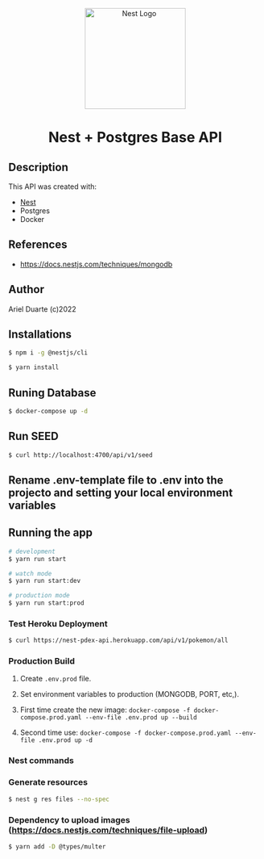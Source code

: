 <p align="center">
  <a href="http://nestjs.com/" target="blank"><img src="https://nestjs.com/img/logo-small.svg" width="200" alt="Nest Logo" /></a>
</p>

<h1 align="center">Nest + Postgres Base API</h1>

[circleci-image]: https://img.shields.io/circleci/build/github/nestjs/nest/master?token=abc123def456
[circleci-url]: https://circleci.com/gh/nestjs/nest

## Description

This API was created with:

- [Nest](https://github.com/nestjs/nest)
- Postgres
- Docker

## References

- https://docs.nestjs.com/techniques/mongodb

## Author

Ariel Duarte (c)2022

## Installations

```bash
$ npm i -g @nestjs/cli
```

```bash
$ yarn install
```

## Runing Database

```bash
$ docker-compose up -d
```

## Run SEED

```bash
$ curl http://localhost:4700/api/v1/seed
```

## Rename **.env-template** file to **.env** into the projecto and setting your local environment variables

## Running the app

```bash
# development
$ yarn run start

# watch mode
$ yarn run start:dev

# production mode
$ yarn run start:prod
```

### Test Heroku Deployment

```bash
$ curl https://nest-pdex-api.herokuapp.com/api/v1/pokemon/all
```

### Production Build

1. Create `.env.prod` file.

2. Set environment variables to production (MONGODB, PORT, etc,).

3. First time create the new image:
   `docker-compose -f docker-compose.prod.yaml --env-file .env.prod up --build`
4. Second time use:
   `docker-compose -f docker-compose.prod.yaml --env-file .env.prod up -d`

### Nest commands

### Generate resources

```bash
$ nest g res files --no-spec
```

### Dependency to upload images (https://docs.nestjs.com/techniques/file-upload)

```bash
$ yarn add -D @types/multer
```
